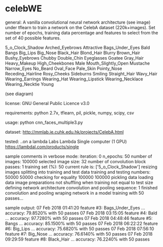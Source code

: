# celebWE

general:
A vanilla convolutional neural network architecture (see image) under tflearn to train a network on the CelebA dataset (220k+images). Set number of epochs, training data percentage and features to select from the set of 40 possible features.

5_o_Clock_Shadow Arched_Eyebrows Attractive Bags_Under_Eyes Bald Bangs Big_Lips Big_Nose Black_Hair 	Blond_Hair Blurry Brown_Hair Bushy_Eyebrows Chubby Double_Chin Eyeglasses Goatee Gray_Hair Heavy_Makeup High_Cheekbones Male Mouth_Slightly_Open Mustache Narrow_Eyes No_Beard Oval_Face 	Pale_Skin Pointy_Nose Receding_Hairline Rosy_Cheeks Sideburns Smiling Straight_Hair Wavy_Hair 	Wearing_Earrings Wearing_Hat Wearing_Lipstick Wearing_Necklace Wearing_Necktie Young


(see diagram)


license:
GNU General Public Licence v3.0

requirements:
python 2.7x, tflearn, pil, pickle, numpy, scipy, csv

usage:
python cnn_faces_multiple3.py

dataset:
http://mmlab.ie.cuhk.edu.hk/projects/CelebA.html

tested:
..on a lambda Labs Lambda Single computer (1 GPU) https://lambdal.com/products/single 


sample comments in verbose mode:
iteration:  0
n_epochs:  50
number of images:  100000
selected image size:  32
number of convolution block passes:  1
training set (%):  50
current rule is:  ['5_o_Clock_Shadow']
resizing images
splitting into training and test data
training and testing numbers:  50000 50000
checking for equality  100000 100000
pickling data
loading data
image preparations
not shuffling when training not equal to test size
defining network architecture
convolution and pooling sequence:  1
finished convolution and pooling
wraping network in a model
training with 50 passes...


sample output:
07 Feb 2018 01:41:20 feature #3: Bags_Under_Eyes ... accuracy: 79.8520% with 50 passes
07 Feb 2018 03:15:05 feature #4: Bald ... accuracy: 97.7280% with 50 passes
07 Feb 2018 04:48:46 feature #5: Bangs ... accuracy: 85.1500% with 50 passes
07 Feb 2018 06:22:22 feature #6: Big_Lips ... accuracy: 75.6820% with 50 passes
07 Feb 2018 07:56:10 feature #7: Big_Nose ... accuracy: 76.6140% with 50 passes
07 Feb 2018 09:29:59 feature #8: Black_Hair ... accuracy: 76.2240% with 50 passes


